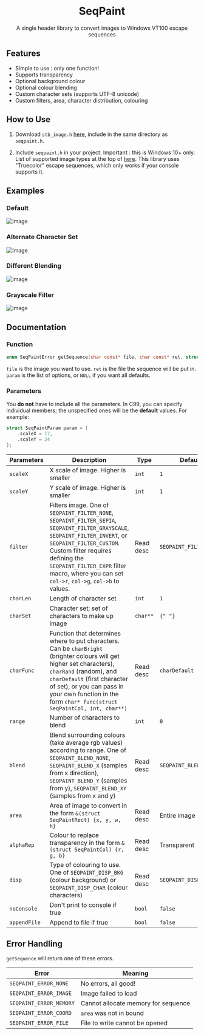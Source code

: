 <h1 align="center">SeqPaint</h1>

<p align="center">A single header library to convert images to Windows VT100 escape sequences</p>

## Features

* Simple to use : only one function!
* Supports transparency
* Optional background colour
* Optional colour blending
* Custom character sets (supports UTF-8 unicode)
* Custom filters, area, character distribution, colouring

## How to Use

1. Download ```stb_image.h``` [here](https://github.com/nothings/stb/blob/master/stb_image.h), include in the same directory as ```seqpaint.h```.

2. Include ```seqpaint.h``` in your project. Important : this is Windows 10+ only. List of supported image types at the top of [here](https://github.com/nothings/stb/blob/master/stb_image.h). This library uses "Truecolor" escape sequences, which only works if your console supports it.

## Examples

### Default

![image](https://i.imgur.com/jKakH1h.png)

### Alternate Character Set

![image](https://i.imgur.com/MltT1gD.png)

### Different Blending

![image](https://i.imgur.com/fJ7NPD8.png)

### Grayscale Filter

![image](https://i.imgur.com/H43JQZK.png)

## Documentation

### Function

```C
enum SeqPaintError getSequence(char const* file, char const* ret, struct SeqPaintParam* param)
```

```file``` is the image you want to use. ```ret``` is the file the sequence will be put in. ```param``` is the list of options, or ```NULL``` if you want all defaults.

### Parameters

You **do not** have to include all the parameters. In C99, you can specify individual members; the unspecified ones will be the **default** values. For example:

```C
struct SeqPaintParam param = {
    .scaleX = 17,
    .scaleY = 24
};
```

| Parameters  | Description | Type | Default |
| ------------- | ------------- | ------------- | ------------- | 
| ```scaleX``` | X scale of image. Higher is smaller | ```int``` | ```1``` |
| ```scaleY``` | Y scale of image. Higher is smaller | ```int``` | ```1``` |
| ```filter``` | Filters image. One of ```SEQPAINT_FILTER_NONE```, ```SEQPAINT_FILTER_SEPIA```, ```SEQPAINT_FILTER_GRAYSCALE```, ```SEQPAINT_FILTER_INVERT```, or ```SEQPAINT_FILTER_CUSTOM```. Custom filter requires defining the ```SEQPAINT_FILTER_EXPR``` filter macro, where you can set ```col->r```, ```col->g```, ```col->b``` to values. | Read desc | ```SEQPAINT_FILTER_NONE``` |
| ```charLen``` | Length of character set | ```int``` | ```1``` |
| ```charSet``` | Character set; set of characters to make up image | ```char**``` | ```{" "}``` |
| ```charFunc``` | Function that determines where to put characters. Can be ```charBright``` (brighter colours will get higher set characters), ```charRand``` (random), and ```charDefault``` (first character of set), or you can pass in your own function in the form ```char* func(struct SeqPaintCol, int, char**)```| Read desc | ```charDefault``` |
| ```range``` | Number of characters to blend | ```int``` | ```0``` |
| ```blend``` | Blend surrounding colours (take average rgb values) according to range. One of ```SEQPAINT_BLEND_NONE```, ```SEQPAINT_BLEND_X``` (samples from x direction), ```SEQPAINT_BLEND_Y``` (samples from y), ```SEQPAINT_BLEND_XY``` (samples from x and y)| Read desc | ```SEQPAINT_BLEND_NONE``` |
| ```area``` | Area of image to convert in the form ```&(struct SeqPaintRect) {x, y, w, h}``` | Read desc | Entire image |
| ```alphaRep``` | Colour to replace transparency in the form ```&(struct SeqPaintCol) {r, g, b}```| Read desc | Transparent |
| ```disp``` | Type of colouring to use. One of ```SEQPAINT_DISP_BKG``` (colour background) or ```SEQPAINT_DISP_CHAR``` (colour characters) | Read desc | ```SEQPAINT_DISP_BKG``` |
| ```noConsole``` | Don't print to console if true | ```bool``` | ```false``` |
| ```appendFile``` | Append to file if true | ```bool``` | ```false```|

## Error Handling

```getSequence``` will return one of these errors.

| Error | Meaning |
| ------------- | ------------- |
| ```SEQPAINT_ERROR_NONE``` | No errors, all good! |
| ```SEQPAINT_ERROR_IMAGE``` | Image failed to load |
| ```SEQPAINT_ERROR_MEMORY``` | Cannot allocate memory for sequence |
| ```SEQPAINT_ERROR_COORD``` | ```area``` was not in bound |
| ```SEQPAINT_ERROR_FILE``` | File to write cannot be opened |
